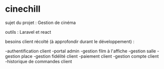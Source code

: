 # cinechill

sujet du projet : Gestion de cinéma

outils : Laravel et react

besoins client récolté (à approfondir durant le développement) :

-authentification client
​-portal admin
-gestion film à l'affiche
-gestion salle
-gestion place
-gestion fidélité client
-paiement client
-gestion compte client
​-historique de commandes client

